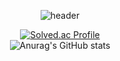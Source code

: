 <div align='center'>

![header](https://capsule-render.vercel.app/api?type=waving&color=auto&height=165&section=header&text=Cheolwoong%20Choi&fontSize=80&fontAlign=60)

  
<!-- [![Top Langs](https://github-readme-stats.vercel.app/api/top-langs/?username=Owen-Choi&layout=compact&theme=onedark)](https://github.com/anuraghazra/github-readme-stats)  -->

[![Solved.ac Profile](http://mazassumnida.wtf/api/v2/generate_badge?boj=demitymd)](https://solved.ac/demitymd/)  
![Anurag's GitHub stats](https://github-readme-stats.vercel.app/api?username=owen-choi&show_icons=true&theme=radical&count_private=true)  
</div>
